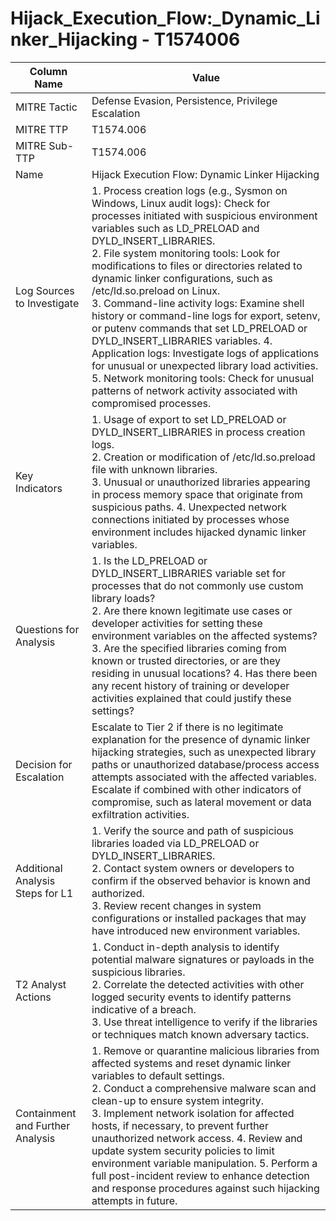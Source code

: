 # Hijack_Execution_Flow:_Dynamic_Linker_Hijacking - T1574006

| Column Name | Value |
|-------------|-------|
| MITRE Tactic | Defense Evasion, Persistence, Privilege Escalation |
| MITRE TTP | T1574.006 |
| MITRE Sub-TTP | T1574.006 |
| Name | Hijack Execution Flow: Dynamic Linker Hijacking |
| Log Sources to Investigate | 1. Process creation logs (e.g., Sysmon on Windows, Linux audit logs): Check for processes initiated with suspicious environment variables such as LD_PRELOAD and DYLD_INSERT_LIBRARIES.<br>2. File system monitoring tools: Look for modifications to files or directories related to dynamic linker configurations, such as /etc/ld.so.preload on Linux.<br>3. Command-line activity logs: Examine shell history or command-line logs for export, setenv, or putenv commands that set LD_PRELOAD or DYLD_INSERT_LIBRARIES variables. 4. Application logs: Investigate logs of applications for unusual or unexpected library load activities. 5. Network monitoring tools: Check for unusual patterns of network activity associated with compromised processes. |
| Key Indicators | 1. Usage of export to set LD_PRELOAD or DYLD_INSERT_LIBRARIES in process creation logs.<br>2. Creation or modification of /etc/ld.so.preload file with unknown libraries.<br>3. Unusual or unauthorized libraries appearing in process memory space that originate from suspicious paths. 4. Unexpected network connections initiated by processes whose environment includes hijacked dynamic linker variables. |
| Questions for Analysis | 1. Is the LD_PRELOAD or DYLD_INSERT_LIBRARIES variable set for processes that do not commonly use custom library loads?<br>2. Are there known legitimate use cases or developer activities for setting these environment variables on the affected systems?<br>3. Are the specified libraries coming from known or trusted directories, or are they residing in unusual locations? 4. Has there been any recent history of training or developer activities explained that could justify these settings? |
| Decision for Escalation | Escalate to Tier 2 if there is no legitimate explanation for the presence of dynamic linker hijacking strategies, such as unexpected library paths or unauthorized database/process access attempts associated with the affected variables. Escalate if combined with other indicators of compromise, such as lateral movement or data exfiltration activities. |
| Additional Analysis Steps for L1 | 1. Verify the source and path of suspicious libraries loaded via LD_PRELOAD or DYLD_INSERT_LIBRARIES.<br>2. Contact system owners or developers to confirm if the observed behavior is known and authorized.<br>3. Review recent changes in system configurations or installed packages that may have introduced new environment variables. |
| T2 Analyst Actions | 1. Conduct in-depth analysis to identify potential malware signatures or payloads in the suspicious libraries.<br>2. Correlate the detected activities with other logged security events to identify patterns indicative of a breach.<br>3. Use threat intelligence to verify if the libraries or techniques match known adversary tactics. |
| Containment and Further Analysis | 1. Remove or quarantine malicious libraries from affected systems and reset dynamic linker variables to default settings.<br>2. Conduct a comprehensive malware scan and clean-up to ensure system integrity.<br>3. Implement network isolation for affected hosts, if necessary, to prevent further unauthorized network access. 4. Review and update system security policies to limit environment variable manipulation. 5. Perform a full post-incident review to enhance detection and response procedures against such hijacking attempts in future. |
